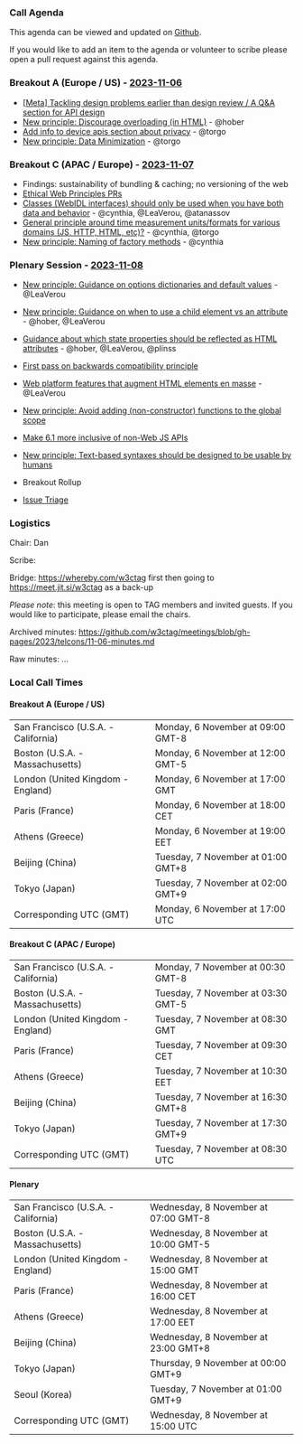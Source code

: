 ### Call Agenda

This agenda can be viewed and updated on [Github](https://github.com/w3ctag/meetings/blob/gh-pages/2023/telcons/11-06-agenda.md).

If you would like to add an item to the agenda or volunteer to scribe please open a pull request against this agenda.

### Breakout A (Europe / US) - [2023-11-06](https://www.timeanddate.com/worldclock/converter.html?iso=20231106T170000&p1=224&p2=43&p3=136&p4=195&p5=26&p6=33&p7=248&p8=235)

* [[Meta] Tackling design problems earlier than design review / A Q&A section for API design](https://github.com/w3ctag/design-principles/issues/319)
* [New principle: Discourage overloading (in HTML)](https://github.com/w3ctag/design-principles/issues/370) - @hober
* [Add info to device apis section about privacy](https://github.com/w3ctag/design-principles/issues/398) - @torgo
* [New principle: Data Minimization](https://github.com/w3ctag/design-principles/issues/399) - @torgo

### Breakout C (APAC / Europe) - [2023-11-07](https://www.timeanddate.com/worldclock/converter.html?iso=20231107T083000&p1=224&p2=43&p3=136&p4=195&p5=26&p6=33&p7=248&p8=235)

* Findings: sustainability of bundling & caching; no versioning of the web
* [Ethical Web Principles PRs](https://github.com/w3ctag/ethical-web-principles/pulls)
* [Classes (WebIDL interfaces) should only be used when you have both data and behavior](https://github.com/w3ctag/design-principles/issues/11) - @cynthia, @LeaVerou, @atanassov
* [General principle around time measurement units/formats for various domains (JS, HTTP, HTML, etc)?](https://github.com/w3ctag/design-principles/issues/344) - @cynthia, @torgo
* [New principle: Naming of factory methods](https://github.com/w3ctag/design-principles/issues/378) - @cynthia

### Plenary Session - [2023-11-08](https://www.timeanddate.com/worldclock/converter.html?iso=20231108T150000&p1=224&p2=43&p3=136&p4=195&p5=26&p6=33&p7=248&p8=235)

* [New principle: Guidance on options dictionaries and default values](https://github.com/w3ctag/design-principles/issues/391) - @LeaVerou
* [New principle: Guidance on when to use a child element vs an attribute](https://github.com/w3ctag/design-principles/issues/270) - @hober, @LeaVerou
* [Guidance about which state properties should be reflected as HTML attributes](https://github.com/w3ctag/design-principles/issues/289) - @hober, @LeaVerou, @plinss
* [First pass on backwards compatibility principle](https://github.com/w3ctag/design-principles/pull/354)
* [Web platform features that augment HTML elements en masse](https://github.com/w3ctag/design-principles/issues/423) - @LeaVerou
* [New principle: Avoid adding (non-constructor) functions to the global scope](https://github.com/w3ctag/design-principles/issues/426)
* [Make 6.1 more inclusive of non-Web JS APIs](https://github.com/w3ctag/design-principles/pull/435)
* [New principle: Text-based syntaxes should be designed to be usable by humans](https://github.com/w3ctag/design-principles/issues/453)

* Breakout Rollup
* [Issue Triage](https://github.com/w3ctag/design-reviews/issues?q=is%3Aissue+is%3Aopen+label%3A%22Progress%3A+untriaged%22)

### Logistics

Chair: Dan

Scribe:

Bridge: https://whereby.com/w3ctag first then going to https://meet.jit.si/w3ctag as a back-up

*Please note*: this meeting is open to TAG members and invited guests. If you would like to participate, please email the chairs.

Archived minutes: https://github.com/w3ctag/meetings/blob/gh-pages/2023/telcons/11-06-minutes.md

Raw minutes: ...


### Local Call Times

#### Breakout A (Europe / US)

<table>
<tr><td> San Francisco (U.S.A. - California) <td> Monday, 6 November at 09:00 GMT-8</td></tr>
<tr><td> Boston (U.S.A. - Massachusetts) <td> Monday, 6 November at 12:00 GMT-5</td></tr>
<tr><td> London (United Kingdom - England) <td> Monday, 6 November at 17:00 GMT</td></tr>
<tr><td> Paris (France) <td> Monday, 6 November at 18:00 CET</td></tr>
<tr><td> Athens (Greece) <td> Monday, 6 November at 19:00 EET</td></tr>
<tr><td> Beijing (China) <td> Tuesday, 7 November at 01:00 GMT+8</td></tr>
<tr><td> Tokyo (Japan) <td> Tuesday, 7 November at 02:00 GMT+9</td></tr>
<tr><td> Corresponding UTC (GMT) <td> Monday, 6 November at 17:00 UTC</td></tr>
</table>

#### Breakout C (APAC / Europe)

<table>
<tr><td> San Francisco (U.S.A. - California) <td> Monday, 7 November at 00:30 GMT-8</td></tr>
<tr><td> Boston (U.S.A. - Massachusetts) <td> Tuesday, 7 November at 03:30 GMT-5</td></tr>
<tr><td> London (United Kingdom - England) <td> Tuesday, 7 November at 08:30 GMT</td></tr>
<tr><td> Paris (France) <td> Tuesday, 7 November at 09:30 CET</td></tr>
<tr><td> Athens (Greece) <td> Tuesday, 7 November at 10:30 EET</td></tr>
<tr><td> Beijing (China) <td> Tuesday, 7 November at 16:30 GMT+8</td></tr>
<tr><td> Tokyo (Japan) <td> Tuesday, 7 November at 17:30 GMT+9</td></tr>
<tr><td> Corresponding UTC (GMT) <td> Tuesday, 7 November at 08:30 UTC</td></tr>
</table>

#### Plenary

<table>
<tr><td> San Francisco (U.S.A. - California) <td> Wednesday, 8 November at 07:00 GMT-8</td></tr>
<tr><td> Boston (U.S.A. - Massachusetts) <td> Wednesday, 8 November at 10:00 GMT-5</td></tr>
<tr><td> London (United Kingdom - England) <td> Wednesday, 8 November at 15:00 GMT</td></tr>
<tr><td> Paris (France) <td> Wednesday, 8 November at 16:00 CET</td></tr>
<tr><td> Athens (Greece) <td> Wednesday, 8 November at 17:00 EET</td></tr>
<tr><td> Beijing (China) <td> Wednesday, 8 November at 23:00 GMT+8</td></tr>
<tr><td> Tokyo (Japan) <td> Thursday, 9 November at 00:00 GMT+9</td></tr>
<tr><td> Seoul (Korea) <td> Tuesday, 7 November at 01:00 GMT+9</td></tr>
<tr><td> Corresponding UTC (GMT) <td> Wednesday, 8 November at 15:00 UTC</td></tr>
</table>
